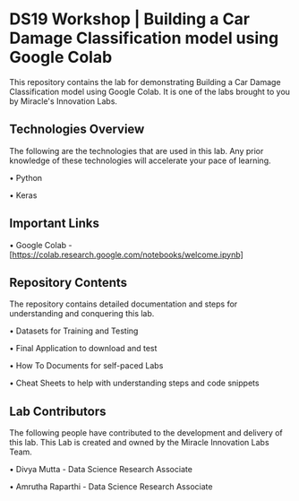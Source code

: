 ﻿# DS19 Workshop | Building a Car Damage Classification model using Google Colab

This repository contains the lab for demonstrating Building a Car Damage Classification model using Google Colab. It is one of the labs brought to you by Miracle's Innovation Labs.

## Technologies Overview

The following are the technologies that are used in this lab. Any prior knowledge of these technologies will accelerate your pace of learning.

• Python

• Keras

## Important Links

• Google Colab - [https://colab.research.google.com/notebooks/welcome.ipynb]

## Repository Contents

The repository contains detailed documentation and steps for understanding and conquering this lab.

• Datasets for Training and Testing

• Final Application to download and test

• How To Documents for self-paced Labs

• Cheat Sheets to help with understanding steps and code snippets

## Lab Contributors

The following people have contributed to the development and delivery of this lab. This Lab is created and owned by the Miracle Innovation Labs Team.

• Divya Mutta - Data Science Research Associate

• Amrutha Raparthi - Data Science Research Associate